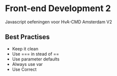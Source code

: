 Front-end Development 2
=======================

Javascript oefeningen voor HvA-CMD Amsterdam V2

Best Practises
--------------

- Keep it clean
- Use === in stead of ==
- Use parameter defaults
- Always use var
- Use Correct <script> Tags
